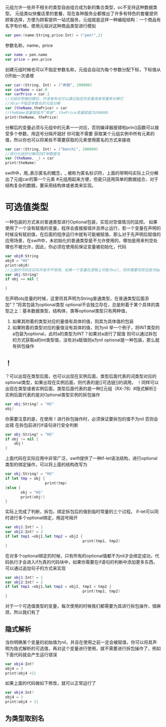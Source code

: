 元组允许一些并不相关的类型自由组合成为新的集合类型，oc不支持这种数据类型。
元组类似快餐店里的套餐，现在各种服务业都推出了许多有特色的套餐提供顾客选择，方便为顾客提供一站式服务，元组就是这样一种编程结构：一个商品有名字有价格，使用元祖对这种商品类型进行模拟
```swift
var pen:(name:String,price:Int) = ("pen!",2)
```
参数名称，name，price
```swift
var name = pen.name
var price = pen.price
```
创建元组时候也可以不指定参数名称，元组会自动为每个参数分配下标，下标值从0开始一次递增
```swift
var car:(String, Int) = ("奔驰", 200000)
var carName = car.0
var carPrice = car.1
//元组实例被创建后，开发者有也可以通过指定的变量或者常量来分解它
//对car不指定参数名的元组分解
var (theName,thePrice) = car
//theName变量赋值为”奔驰“，thePrice变量赋值为200000
print(theName, thePrice)
```
分解后的变量必须与元组中的元素一一对应，否则编译器报错啦prin()函数可以接受多个参数，用逗号分隔开就好
你可能不需要 获取某个元组实例中所有元素的值，所以你也可以将某些不需要获取的元素使用匿名的方式来接收
```swift
var car:(String, Int) = ("benchi", 200000)
//进行元组的分解将INT参数匿名
var (theName, _) = car
print(theName)
```
swift中，用_表示匿名的概念，_ 被称为匿名标识符，上面的带啊吗实际上只分解出了元组car的第一个元素
#元组用起来方便，但是只适用简单的数据组合，对于结构复杂的数据，要采用结构体或者类来实现。
# 可选值类型
一种包装的方式来对普通类型进行Optional包装，实现对空值情况的监控。
如果使用了一个没有赋值的变量，程序会直接报错并且停止运行，若一个变量在声明的时候没有赋初值，在后面的程序运行中就有可能被赋值，那么对于先声明后赋值的应用场景，在swift中，未初始化的普通类型是不允许使用的，哪怕是用来判空处理也不被允许，因此，你必须在使用前保证变量被初始化，代码
```swift
var obj0:String
obj0 = "HS"
print(obj0)
//上面的代码在实际开发中不常用，如果一个变量在逻辑上可能为nil，则你需要将其包装为Optional类型，改写代码如下
var obj:String?
if obj == nil {
			   
}
```
在声明obj变量的时候，这里将其声明为String普通类型，在普通类型后面添加“？”将其包装为optional类型
optional不会独立存在，总是附着于某个具体的类型之上：基本数据类型，结构体，类等optional类型只有两种值，
1. 如果其附着的类型对应的量值有具体的值，则其为具体值的包装
2. 如果附着的类型对应的量值没有具体的值，则为nil
举一个例子，将INT类型的a包装为optional，此时a的类型为INT？如果对a进行了赋值
则可以通过拆包的方式获取a的int类型值，没有对a赋值则a为nil
optional是一种包装，那么就有拆包操作
## ！
？可以出现在类型后面，也可以出现在实例后面，类型后面代表的词类型对应的optional类型，如果出现在实例后面，则代表的是[[可选链]]的调用，
！同样可以出现在类型或者实例后面，类型后面代表的是一种[[元组（RX-78）#隐式解析]]
实例后面代表的是对Optional类型实例的拆包操作
```swift
var obj:String? = "HS"
obj!
```
你需要注意的是，在使用！进行拆包操作时，必须保证要拆包的值不为nil
否则会出错
在拆包前进行if语句进行安全判断
```swift
var obj:String? = "HS"
if obj != nil {
	obj！
}
```
上面代码在实际应用中非常广泛，swift提供了一种if-let语法结构，进行optional类型的绑定操作，可以将上面的结构改写为
```swift
var obj:String? = "HS"
if let tmp = obj {
				  print(tmp)
}else {
	   obj = "HS"
	   print(obj!)
}
```
实际上完成了判断，拆包，绑定拆包后的值到临时常量的三个过程。
if-let可以同时进行多个optional绑定，用逗号隔开
```swift
var obj1:Int? = 1
var obj2:Int? = 2
if let tmp1 =obj1,let tmp2 = obj2 {
								   print(tmp1, tmp2)
}
```
在对多个optional绑定的时候，只有所有的optional值都不为nil才会绑定成功，代码执行才会进入if为真的代码块中，如果你需要在if语句的判断中添加更多东西，可以通过追加句子的方式来实现
```swift
var obj1:Int? = 1
var obj2:Int? = 2
if let tmp1 =obj1,let tmp2 = obj2, tmp1 < tmp2 {
								   print(tmp1, tmp2)
}
```
对于一个可选值类型的变量，每次使用的时候我们都需要为其进行拆包操作，很麻烦，所以我们有了
## 隐式解析
当你明确某个变量的初始值为nil，并且在使用之前一定会被赋值，你可以将其声明为隐式解析的可选值，再对这个变量进行使用，就不需要进行拆包操作了，例如下面代码就会产生运行错误
```swift
var obj4:Int?
obj4 = 3
print(obj4 +1)
```
如果上面的代码做如下修改，就可以正常运行了
```swift
var obj4:Int!
obj4 = 3
print(obj4 + 1)
```

## 为类型取别名

